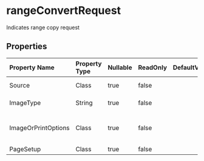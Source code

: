 # **rangeConvertRequest**

Indicates range copy request 

## **Properties**

| Property Name | Property Type | Nullable |  ReadOnly | DefaultValue | Description | 
| :- | :- | :- |:- |  :- | :- |
|Source|Class|true|false |  |Source range. |
|ImageType|String|true|false |  |Target range.|
|ImageOrPrintOptions|Class|true|false |  |Represents the paste special options.            |
|PageSetup|Class|true|false |  ||


